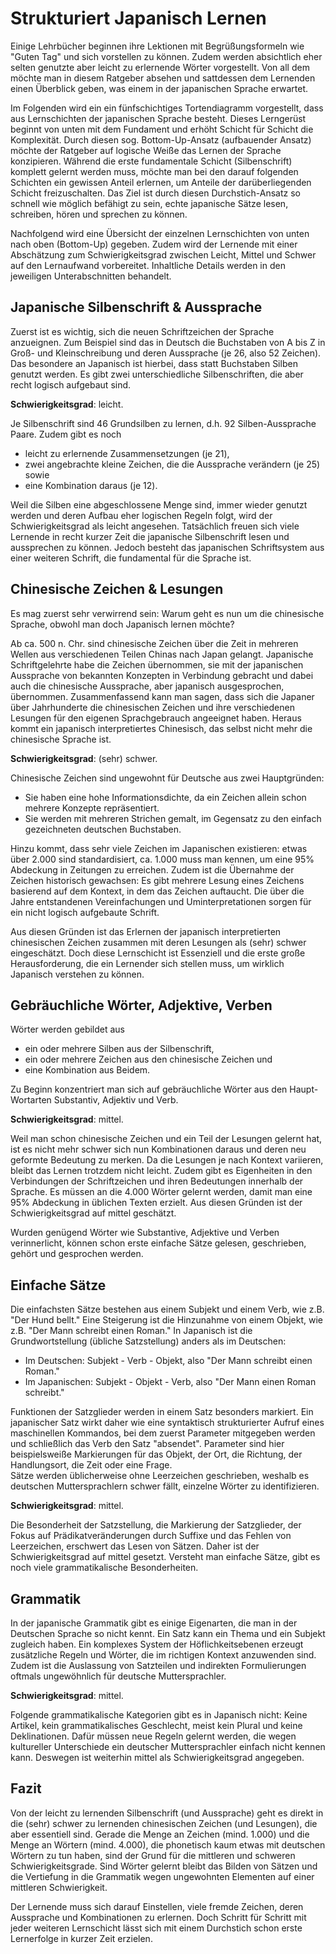 # Strukturiert Japanisch Lernen

Einige Lehrbücher beginnen ihre Lektionen mit Begrüßungsformeln wie "Guten Tag" und sich vorstellen zu können.
Zudem werden absichtlich eher selten genutzte aber leicht zu erlernende Wörter vorgestellt.
Von all dem möchte man in diesem Ratgeber absehen und sattdessen dem Lernenden einen Überblick geben, was einem in der japanischen Sprache erwartet.

Im Folgenden wird ein ein fünfschichtiges Tortendiagramm vorgestellt, dass aus Lernschichten der japanischen Sprache besteht.
Dieses Lerngerüst beginnt von unten mit dem Fundament und erhöht Schicht für Schicht die Komplexität.
Durch diesen sog. Bottom-Up-Ansatz (aufbauender Ansatz) möchte der Ratgeber auf logische Weiße das Lernen der Sprache konzipieren.
Während die erste fundamentale Schicht (Silbenschrift) komplett gelernt werden muss, möchte man bei den darauf folgenden Schichten ein gewissen Anteil erlernen, um Anteile der darüberliegenden Schicht freizuschalten.
Das Ziel ist durch diesen Durchstich-Ansatz so schnell wie möglich befähigt zu sein, echte japanische Sätze lesen, schreiben, hören und sprechen zu können.
<div style="text-align:center;">
<object data="Layer-Cake.svg" style="width: 80%"></object>
</div>

Nachfolgend wird eine Übersicht der einzelnen Lernschichten von unten nach oben (Bottom-Up) gegeben.
Zudem wird der Lernende mit einer Abschätzung zum Schwierigkeitsgrad zwischen Leicht, Mittel und Schwer auf den Lernaufwand vorbereitet.
Inhaltliche Details werden in den jeweiligen Unterabschnitten behandelt.

## Japanische Silbenschrift & Aussprache

Zuerst ist es wichtig, sich die neuen Schriftzeichen der Sprache anzueignen.
Zum Beispiel sind das in Deutsch die Buchstaben von A bis Z in Groß- und Kleinschreibung und deren Aussprache (je 26, also 52 Zeichen).
Das besondere an Japanisch ist hierbei, dass statt Buchstaben Silben genutzt werden.
Es gibt zwei unterschiedliche Silbenschriften, die aber recht logisch aufgebaut sind.

**Schwierigkeitsgrad**: leicht.

Je Silbenschrift sind 46 Grundsilben zu lernen, d.h. 92 Silben-Aussprache Paare.
Zudem gibt es noch
* leicht zu erlernende Zusammensetzungen (je 21),
* zwei angebrachte kleine Zeichen, die die Aussprache verändern (je 25) sowie
* eine Kombination daraus (je 12).

Weil die Silben eine abgeschlossene Menge sind, immer wieder genutzt werden und deren Aufbau eher logischen Regeln folgt, wird der Schwierigkeitsgrad als leicht angesehen.
Tatsächlich freuen sich viele Lernende in recht kurzer Zeit die japanische Silbenschrift lesen und aussprechen zu können.
Jedoch besteht das japanischen Schriftsystem aus einer weiteren Schrift, die fundamental für die Sprache ist.

## Chinesische Zeichen & Lesungen

Es mag zuerst sehr verwirrend sein:
Warum geht es nun um die chinesische Sprache, obwohl man doch Japanisch lernen möchte?

Ab ca. 500 n. Chr. sind chinesische Zeichen über die Zeit in mehreren Wellen aus verschiedenen Teilen Chinas nach Japan gelangt.
Japanische Schriftgelehrte habe die Zeichen übernommen, sie mit der japanischen Aussprache von bekannten Konzepten in Verbindung gebracht und dabei auch die chinesische Aussprache, aber japanisch ausgesprochen, übernommen.
Zusammenfassend kann man sagen, dass sich die Japaner über Jahrhunderte die chinesischen Zeichen und ihre verschiedenen Lesungen für den eigenen Sprachgebrauch angeeignet haben.
Heraus kommt ein japanisch interpretiertes Chinesisch, das selbst nicht mehr die chinesische Sprache ist.

**Schwierigkeitsgrad**: (sehr) schwer.

Chinesische Zeichen sind ungewohnt für Deutsche aus zwei Hauptgründen:
* Sie haben eine hohe Informationsdichte, da ein Zeichen allein schon mehrere Konzepte repräsentiert.
* Sie werden mit mehreren Strichen gemalt, im Gegensatz zu den einfach gezeichneten deutschen Buchstaben.

Hinzu kommt, dass sehr viele Zeichen im Japanischen existieren: etwas über 2.000 sind standardisiert, ca. 1.000 muss man kennen, um eine 95% Abdeckung in Zeitungen zu erreichen.
Zudem ist die Übernahme der Zeichen historisch gewachsen:
Es gibt mehrere Lesung eines Zeichens basierend auf dem Kontext, in dem das Zeichen auftaucht.
Die über die Jahre entstandenen Vereinfachungen und Uminterpretationen sorgen für ein nicht logisch aufgebaute Schrift.

Aus diesen Gründen ist das Erlernen der japanisch interpretierten chinesischen Zeichen zusammen mit deren Lesungen als (sehr) schwer eingeschätzt.
Doch diese Lernschicht ist Essenziell und die erste große Herausforderung, die ein Lernender sich stellen muss, um wirklich Japanisch verstehen zu können.

## Gebräuchliche Wörter, Adjektive, Verben

Wörter werden gebildet aus
* ein oder mehrere Silben aus der Silbenschrift,
* ein oder mehrere Zeichen aus den chinesische Zeichen und
* eine Kombination aus Beidem.

Zu Beginn konzentriert man sich auf gebräuchliche Wörter aus den Haupt-Wortarten Substantiv, Adjektiv und Verb.

**Schwierigkeitsgrad**: mittel.

Weil man schon chinesische Zeichen und ein Teil der Lesungen gelernt hat, ist es nicht mehr schwer sich nun Kombinationen daraus und deren neu geformte Bedeutung zu merken.
Da die Lesungen je nach Kontext variieren, bleibt das Lernen trotzdem nicht leicht.
Zudem gibt es Eigenheiten in den Verbindungen der Schriftzeichen und ihren Bedeutungen innerhalb der Sprache.
Es müssen an die 4.000 Wörter gelernt werden, damit man eine 95% Abdeckung in üblichen Texten erzielt.
Aus diesen Gründen ist der Schwierigkeitsgrad auf mittel geschätzt.

Wurden genügend Wörter wie Substantive, Adjektive und Verben verinnerlicht, können schon erste einfache Sätze gelesen, geschrieben, gehört und gesprochen werden.

## Einfache Sätze

Die einfachsten Sätze bestehen aus einem Subjekt und einem Verb, wie z.B. "Der Hund bellt."
Eine Steigerung ist die Hinzunahme von einem Objekt, wie z.B. "Der Mann schreibt einen Roman."
In Japanisch ist die Grundwortstellung (übliche Satzstellung) anders als im Deutschen:
* Im Deutschen: Subjekt - Verb - Objekt, also "Der Mann schreibt einen Roman."
* Im Japanischen: Subjekt - Objekt - Verb, also "Der Mann einen Roman schreibt."

Funktionen der Satzglieder werden in einem Satz besonders markiert.
Ein japanischer Satz wirkt daher wie eine syntaktisch strukturierter Aufruf eines maschinellen Kommandos, bei dem zuerst Parameter mitgegeben werden und schließlich das Verb den Satz "absendet".
Parameter sind hier beispielsweiße Markierungen für das Objekt, der Ort, die Richtung, der Handlungsort, die Zeit oder eine Frage.   
Sätze werden üblicherweise ohne Leerzeichen geschrieben, weshalb es deutschen Muttersprachlern schwer fällt, einzelne Wörter zu identifizieren.

**Schwierigkeitsgrad**: mittel.

Die Besonderheit der Satzstellung, die Markierung der Satzglieder, der Fokus auf Prädikatveränderungen durch Suffixe und das Fehlen von Leerzeichen, erschwert das Lesen von Sätzen.
Daher ist der Schwierigkeitsgrad auf mittel gesetzt.
Versteht man einfache Sätze, gibt es noch viele grammatikalische Besonderheiten.

## Grammatik

In der japanische Grammatik gibt es einige Eigenarten, die man in der Deutschen Sprache so nicht kennt.
Ein Satz kann ein Thema und ein Subjekt zugleich haben.
Ein komplexes System der Höflichkeitsebenen erzeugt zusätzliche Regeln und Wörter, die im richtigen Kontext anzuwenden sind.
Zudem ist die Auslassung von Satzteilen und indirekten Formulierungen oftmals ungewöhnlich für deutsche Muttersprachler.

**Schwierigkeitsgrad**: mittel.

Folgende grammatikalische Kategorien gibt es in Japanisch nicht: Keine Artikel, kein grammatikalisches Geschlecht, meist kein Plural und keine Deklinationen.
Dafür müssen neue Regeln gelernt werden, die wegen kultureller Unterschiede ein deutscher Muttersprachler einfach nicht kennen kann.
Deswegen ist weiterhin mittel als Schwierigkeitsgrad angegeben.


## Fazit

Von der leicht zu lernenden Silbenschrift (und Aussprache) geht es direkt in die (sehr) schwer zu lernenden chinesischen Zeichen (und Lesungen), die aber essentiell sind.
Gerade die Menge an Zeichen (mind. 1.000) und die Menge an Wörtern (mind. 4.000), die phonetisch kaum etwas mit deutschen Wörtern zu tun haben, sind der Grund für die mittleren und schweren Schwierigkeitsgrade.
Sind Wörter gelernt bleibt das Bilden von Sätzen und die Vertiefung in die Grammatik wegen ungewohnten Elementen auf einer mittleren Schwierigkeit.

Der Lernende muss sich darauf Einstellen, viele fremde Zeichen, deren Aussprache und Kombinationen zu erlernen.
Doch Schritt für Schritt mit jeder weiteren Lernschicht lässt sich mit einem Durchstich schon erste Lernerfolge in kurzer Zeit erzielen.
